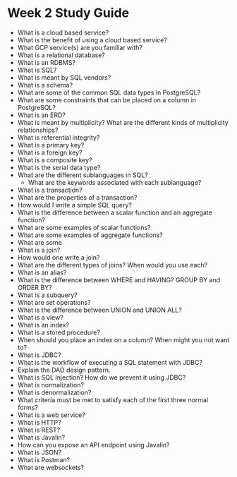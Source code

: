 # Week 2 Study Guide 

- What is a cloud based service?
- What is the benefit of using a cloud based service?
- What GCP service(s) are you familiar with?
- What is a relational database?
- What is an RDBMS?
- What is SQL?
- What is meant by SQL vendors?
- What is a schema?
- What are some of the common SQL data types in PostgreSQL?
- What are some constraints that can be placed on a column in PostgreSQL?
- What is an ERD?
- What is meant by multiplicity? What are the different kinds of multiplicity relationships?
- What is referential integrity?
- What is a primary key?
- What is a foreign key?
- What is a composite key?
- What is the serial data type?
- What are the different sublanguages in SQL?
    - What are the keywords associated with each sublanguage?
- What is a transaction?
- What are the properties of a transaction?
- How would I write a simple SQL query?
- What is the difference between a scalar function and an aggregate function?
- What are some examples of scalar functions?
- What are some examples of aggregate functions?
- What are some 
- What is a join?
- How would one write a join?
- What are the different types of joins? When would you use each?
- What is an alias?
- What is the difference between WHERE and HAVING? GROUP BY and ORDER BY?
- What is a subquery?
- What are set operations?
- What is the difference between UNION and UNION ALL?
- What is a view?
- What is an index?
- What is a stored procedure? 
- When should you place an index on a column? When might you not want to?
- What is JDBC?
- What is the workflow of executing a SQL statement with JDBC?
- Explain the DAO design pattern.
- What is SQL Injection? How do we prevent it using JDBC?
- What is normalization?
- What is denormalization?
- What criteria must be met to satisfy each of the first three normal forms?
- What is a web service?
- What is HTTP?
- What is REST?
- What is Javalin?
- How can you expose an API endpoint using Javalin?
- What is JSON?
- What is Postman?
- What are websockets?